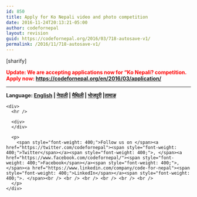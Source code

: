 ```yaml
---
id: 850
title: Apply for Ko Nepali video and photo competition
date: 2016-11-24T20:13:21-05:00
author: codefornepal
layout: revision
guid: https://codefornepal.org/2016/03/718-autosave-v1/
permalink: /2016/11/718-autosave-v1/
---
```

  
[sharify]

**<span style="color: #ff0000;">Update: We are accepting applications now for &#8220;Ko Nepali? competition. Apply now: <a style="color: #ff0000;" href="https://codefornepal.org/en/2016/03/application/">https://codefornepal.org/en/2016/03/application/</a></span>**

* * *

<div>
  <div>
    <p>
      <b>Language: <a href="#/event/en">English</a> | <a href="#/event/np">नेपाली</a> | <a href="#/event/mt">मैथिली</a> | <a href="#/event/bj">भोजपुरी</a> |<a href="#/event/tm">तामाङ</a></b>
    </p>
    
    <div>
      <hr />
      
      <div>
      </div>
      
      <p>
        <span style="font-weight: 400;">Follow us on </span><a href="https://twitter.com/codefornepal"><span style="font-weight: 400;">Twitter</span></a><span style="font-weight: 400;">, </span><a href="https://www.facebook.com/codefornepal/"><span style="font-weight: 400;">Facebook</span></a><span style="font-weight: 400;">, </span><a href="https://www.linkedin.com/company/code-for-nepal"><span style="font-weight: 400;">LinkedIn</span></a><span style="font-weight: 400;">. </span><br /> <br /> <br /> <br /> <br /> <br />
      </p>
    </div>
  </div>
</div>
